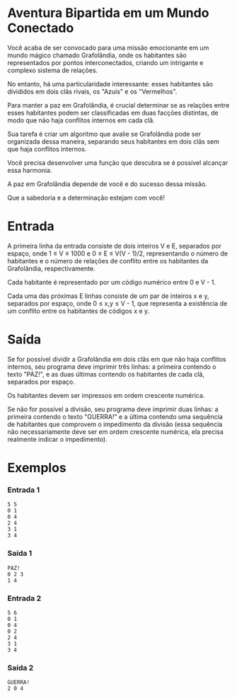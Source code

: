 # Aventura Bipartida em um Mundo Conectado

Você acaba de ser convocado para uma missão emocionante em um mundo mágico chamado Grafolândia, onde os habitantes são representados por pontos interconectados, criando um intrigante e complexo sistema de relações.

No entanto, há uma particularidade interessante: esses habitantes são divididos em dois clãs rivais, os "Azuis" e os "Vermelhos".

Para manter a paz em Grafolândia, é crucial determinar se as relações entre esses habitantes podem ser classificadas em duas facções distintas, de modo que não haja conflitos internos em cada clã.

Sua tarefa é criar um algoritmo que avalie se Grafolândia pode ser organizada dessa maneira, separando seus habitantes em dois clãs sem que haja conflitos internos.

Você precisa desenvolver uma função que descubra se é possível alcançar essa harmonia.

A paz em Grafolândia depende de você e do sucesso dessa missão. 

Que a sabedoria e a determinação estejam com você!

# Entrada

A primeira linha da entrada consiste de dois inteiros V e E, separados por espaço, onde 1 ≤ V ≤ 1000 e 0 ≤ E ≤ V(V - 1)/2, representando o número de habitantes e o número de relações de conflito entre os habitantes da  Grafolândia, respectivamente.

Cada habitante é representado por um código numérico entre 0 e V - 1.

Cada uma das próximas E linhas consiste de um par de inteiros x e y, separados por espaço, onde 0 ≤ x,y ≤ V - 1, que representa a existência de um conflito  entre os habitantes de códigos x e y.

# Saída

Se for possível dividir a Grafolândia em dois clãs em que não haja conflitos internos, seu programa deve imprimir três linhas: a primeira contendo o texto "PAZ!", e as duas últimas contendo os habitantes de cada clã, separados por  espaço.

Os habitantes devem ser impressos em ordem crescente numérica.

Se não for possível a divisão, seu programa deve imprimir duas linhas: a primeira contendo o texto "GUERRA!" e a última contendo uma sequência de habitantes que comprovem o impedimento da divisão (essa sequência não  necessariamente deve ser em ordem crescente numérica, ela precisa realmente indicar o impedimento).

# Exemplos

### Entrada 1
```
5 5
0 1
0 4
2 4
3 1
3 4
```

### Saída 1
```
PAZ!
0 2 3 
1 4
```

### Entrada 2
```
5 6
0 1
0 4
0 2
2 4
3 1
3 4
```

### Saída 2
```
GUERRA!
2 0 4 
```
